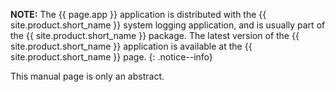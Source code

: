 
**NOTE:** The {{ page.app }} application is distributed with the {{ site.product.short_name }}
system logging application, and is usually part of the {{ site.product.short_name }}
package. The latest version of the {{ site.product.short_name }} application is
available at the {{ site.product.short_name }} page.
{: .notice--info}

This manual page is only an abstract.
